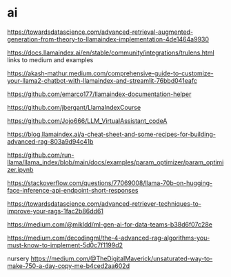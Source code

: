 # ai

https://towardsdatascience.com/advanced-retrieval-augmented-generation-from-theory-to-llamaindex-implementation-4de1464a9930

https://docs.llamaindex.ai/en/stable/community/integrations/trulens.html links to medium and examples

https://akash-mathur.medium.com/comprehensive-guide-to-customize-your-llama2-chatbot-with-llamaindex-and-streamlit-76bbd041eafc

https://github.com/emarco177/llamaindex-documentation-helper

https://github.com/jbergant/LlamaIndexCourse

https://github.com/Jojo666/LLM_VirtualAssistant_codeA

https://blog.llamaindex.ai/a-cheat-sheet-and-some-recipes-for-building-advanced-rag-803a9d94c41b

https://github.com/run-llama/llama_index/blob/main/docs/examples/param_optimizer/param_optimizer.ipynb

https://stackoverflow.com/questions/77069008/llama-70b-on-hugging-face-inference-api-endpoint-short-responses

https://towardsdatascience.com/advanced-retriever-techniques-to-improve-your-rags-1fac2b86dd61

https://medium.com/@mikldd/ml-gen-ai-for-data-teams-b38d6f07c28e

https://medium.com/decodingml/the-4-advanced-rag-algorithms-you-must-know-to-implement-5d0c7f1199d2

nursery https://medium.com/@TheDigitalMaverick/unsaturated-way-to-make-750-a-day-copy-me-b4ced2aa602d
